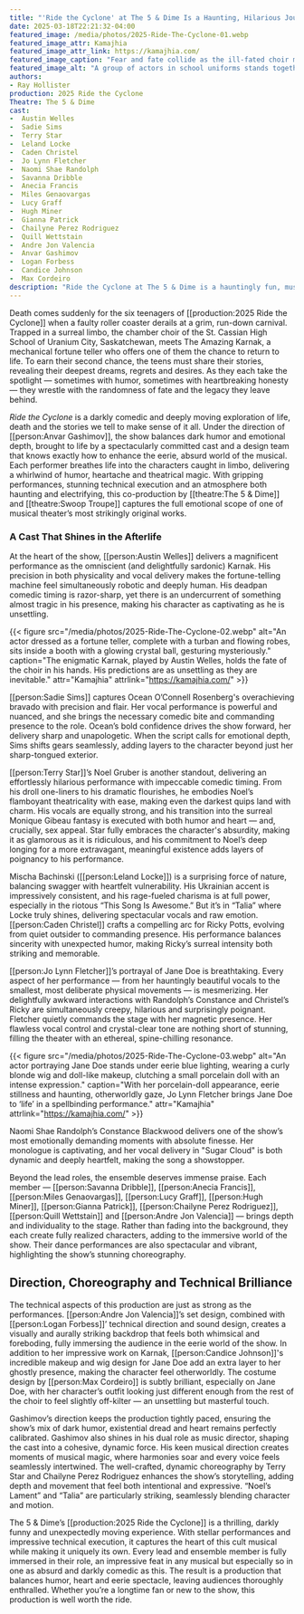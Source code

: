 ```yaml
---
title: "'Ride the Cyclone' at The 5 & Dime Is a Haunting, Hilarious Journey Beyond the Grave"
date: 2025-03-18T22:21:32-04:00
featured_image: /media/photos/2025-Ride-The-Cyclone-01.webp
featured_image_attr: Kamajhia
featured_image_attr_link: https://kamajhia.com/
featured_image_caption: "Fear and fate collide as the ill-fated choir members realize their journey is far from over."
featured_image_alt: "A group of actors in school uniforms stands together on stage, looking wide-eyed and tense under dramatic lighting, with a carnival-like set behind them."
authors: 
- Ray Hollister
production: 2025 Ride the Cyclone
Theatre: The 5 & Dime
cast: 
-  Austin Welles
-  Sadie Sims
-  Terry Star
-  Leland Locke
-  Caden Christel
-  Jo Lynn Fletcher
-  Naomi Shae Randolph
-  Savanna Dribble
-  Anecia Francis
-  Miles Genaovargas
-  Lucy Graff
-  Hugh Miner
-  Gianna Patrick
-  Chailyne Perez Rodriguez
-  Quill Wettstain
-  Andre Jon Valencia
-  Anvar Gashimov
-  Logan Forbess
-  Candice Johnson
-  Max Cordeiro
description: "Ride the Cyclone at The 5 & Dime is a hauntingly fun, must-see musical with stellar performances and eerie visuals. A darkly hilarious afterlife journey!"
---
```

Death comes suddenly for the six teenagers of [[production:2025 Ride the Cyclone]] when a faulty roller coaster derails at a grim, run-down carnival. Trapped in a surreal limbo, the chamber choir of the St. Cassian High School of Uranium City, Saskatchewan, meets The Amazing Karnak, a mechanical fortune teller who offers one of them the chance to return to life. To earn their second chance, the teens must share their stories, revealing their deepest dreams, regrets and desires. As they each take the spotlight — sometimes with humor, sometimes with heartbreaking honesty — they wrestle with the randomness of fate and the legacy they leave behind.

*Ride the Cyclone* is a darkly comedic and deeply moving exploration of life, death and the stories we tell to make sense of it all. Under the direction of [[person:Anvar Gashimov]], the show balances dark humor and emotional depth, brought to life by a spectacularly committed cast and a design team that knows exactly how to enhance the eerie, absurd world of the musical. Each performer breathes life into the characters caught in limbo, delivering a whirlwind of humor, heartache and theatrical magic. With gripping performances, stunning technical execution and an atmosphere both haunting and electrifying, this co-production by [[theatre:The 5 & Dime]] and [[theatre:Swoop Troupe]] captures the full emotional scope of one of musical theater’s most strikingly original works.

### A Cast That Shines in the Afterlife

At the heart of the show, [[person:Austin Welles]] delivers a magnificent performance as the omniscient (and delightfully sardonic) Karnak. His precision in both physicality and vocal delivery makes the fortune-telling machine feel simultaneously robotic and deeply human. His deadpan comedic timing is razor-sharp, yet there is an undercurrent of something almost tragic in his presence, making his character as captivating as he is unsettling.

{{< figure src="/media/photos/2025-Ride-The-Cyclone-02.webp" alt="An actor dressed as a fortune teller, complete with a turban and flowing robes, sits inside a booth with a glowing crystal ball, gesturing mysteriously." caption="The enigmatic Karnak, played by Austin Welles, holds the fate of the choir in his hands. His predictions are as unsettling as they are inevitable." attr="Kamajhia"  attrlink="https://kamajhia.com/" >}}

[[person:Sadie Sims]] captures Ocean O’Connell Rosenberg's overachieving bravado with precision and flair. Her vocal performance is powerful and nuanced, and she brings the necessary comedic bite and commanding presence to the role. Ocean’s bold confidence drives the show forward, her delivery sharp and unapologetic. When the script calls for emotional depth, Sims shifts gears seamlessly, adding layers to the character beyond just her sharp-tongued exterior.

[[person:Terry Star]]’s Noel Gruber is another standout, delivering an effortlessly hilarious performance with impeccable comedic timing. From his droll one-liners to his dramatic flourishes, he embodies Noel’s flamboyant theatricality with ease, making even the darkest quips land with charm. His vocals are equally strong, and his transition into the surreal Monique Gibeau fantasy is executed with both humor and heart — and, crucially, sex appeal. Star fully embraces the character's absurdity, making it as glamorous as it is ridiculous, and his commitment to Noel’s deep longing for a more extravagant, meaningful existence adds layers of poignancy to his performance.

Mischa Bachinski ([[person:Leland Locke]]) is a surprising force of nature, balancing swagger with heartfelt vulnerability. His Ukrainian accent is impressively consistent, and his rage-fueled charisma is at full power, especially in the riotous “This Song Is Awesome.” But it’s in “Talia” where Locke truly shines, delivering spectacular vocals and raw emotion. [[person:Caden Christel]] crafts a compelling arc for Ricky Potts, evolving from quiet outsider to commanding presence. His performance balances sincerity with unexpected humor, making Ricky’s surreal intensity both striking and memorable.

[[person:Jo Lynn Fletcher]]’s portrayal of Jane Doe is breathtaking. Every aspect of her performance — from her hauntingly beautiful vocals to the smallest, most deliberate physical movements — is mesmerizing. Her delightfully awkward interactions with Randolph’s Constance and Christel’s Ricky are simultaneously creepy, hilarious and surprisingly poignant. Fletcher quietly commands the stage with her magnetic presence. Her flawless vocal control and crystal-clear tone are nothing short of stunning, filling the theater with an ethereal, spine-chilling resonance.

{{< figure src="/media/photos/2025-Ride-The-Cyclone-03.webp" alt="An actor portraying Jane Doe stands under eerie blue lighting, wearing a curly blonde wig and doll-like makeup, clutching a small porcelain doll with an intense expression." caption="With her porcelain-doll appearance, eerie stillness and haunting, otherworldly gaze, Jo Lynn Fletcher brings Jane Doe to ‘life’ in a spellbinding performance."  attr="Kamajhia"  attrlink="https://kamajhia.com/" >}}

Naomi Shae Randolph’s Constance Blackwood delivers one of the show’s most emotionally demanding moments with absolute finesse. Her monologue is captivating, and her vocal delivery in "Sugar Cloud" is both dynamic and deeply heartfelt, making the song a showstopper.

Beyond the lead roles, the ensemble deserves immense praise. Each member — [[person:Savanna Dribble]], [[person:Anecia Francis]], [[person:Miles Genaovargas]], [[person:Lucy Graff]], [[person:Hugh Miner]], [[person:Gianna Patrick]], [[person:Chailyne Perez Rodriguez]], [[person:Quill Wettstain]] and [[person:Andre Jon Valencia]] — brings depth and individuality to the stage. Rather than fading into the background, they each create fully realized characters, adding to the immersive world of the show. Their dance performances are also spectacular and vibrant, highlighting the show’s stunning choreography.

## Direction, Choreography and Technical Brilliance

The technical aspects of this production are just as strong as the performances. [[person:Andre Jon Valencia]]’s set design, combined with [[person:Logan Forbess]]’ technical direction and sound design, creates a visually and aurally striking backdrop that feels both whimsical and foreboding, fully immersing the audience in the eerie world of the show. In addition to her impressive work on Karnak, [[person:Candice Johnson]]'s incredible makeup and wig design for Jane Doe add an extra layer to her ghostly presence, making the character feel otherworldly.  The costume design by [[person:Max Cordeiro]] is subtly brilliant, especially on Jane Doe, with her character’s outfit looking just different enough from the rest of the choir to feel slightly off-kilter — an unsettling but masterful touch.

Gashimov’s direction keeps the production tightly paced, ensuring the show’s mix of dark humor, existential dread and heart remains perfectly calibrated. Gashimov also shines in his dual role as music director, shaping the cast into a cohesive, dynamic force. His keen musical direction creates moments of musical magic, where harmonies soar and every voice feels seamlessly intertwined. The well-crafted, dynamic choreography by Terry Star and Chailyne Perez Rodriguez enhances the show’s storytelling, adding depth and movement that feel both intentional and expressive. “Noel’s Lament” and “Talia” are particularly striking, seamlessly blending character and motion.

The 5 & Dime’s [[production:2025 Ride the Cyclone]] is a thrilling, darkly funny and unexpectedly moving experience. With stellar performances and impressive technical execution, it captures the heart of this cult musical while making it uniquely its own. Every lead and ensemble member is fully immersed in their role, an impressive feat in any musical but especially so in one as absurd and darkly comedic as this. The result is a production that balances humor, heart and eerie spectacle, leaving audiences thoroughly enthralled. Whether you’re a longtime fan or new to the show, this production is well worth the ride. 